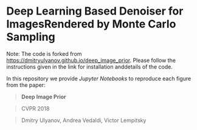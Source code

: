  # Deep Learning Based Denoiser for ImagesRendered by Monte Carlo Sampling
 
 Note: The code is forked from https://dmitryulyanov.github.io/deep_image_prior. Please follow the instructions given in the link for installation anddetails of the code.

In this repository we provide *Jupyter Notebooks* to reproduce each figure from the paper:

> **Deep Image Prior**

> CVPR 2018

> Dmitry Ulyanov, Andrea Vedaldi, Victor Lempitsky
